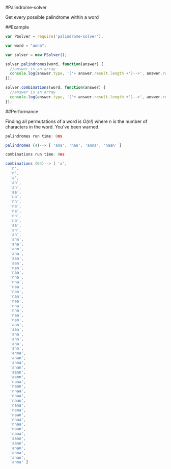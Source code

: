 #Palindrome-solver

Get every possible palindrome within a word

##Example
```javascript
var PSolver = require('palindrome-solver');

var word = "anna";

var solver = new PSolver();

solver.palindromes(word, function(answer) {
  //answer is an array
  console.log(answer.type, '('+ answer.result.length +')-->', answer.result);
});

solver.combinations(word, function(answer) {
  //answer is an array
  console.log(answer.type, '('+ answer.result.length +')-->', answer.result);
});


```
##Performance

Finding all permutations of a word is *O(n!)* where n is the number of characters in the word.  You've been warned.

```javascript
palindromes run time: 0ms

palindromes (4)--> [ 'ana', 'nan', 'anna', 'naan' ]

combinations run time: 0ms

combinations (64)--> [ 'a',
  'n',
  'n',
  'a',
  'an',
  'an',
  'aa',
  'na',
  'nn',
  'na',
  'na',
  'nn',
  'na',
  'aa',
  'an',
  'an',
  'ann',
  'ana',
  'ann',
  'ana',
  'aan',
  'aan',
  'nan',
  'naa',
  'nna',
  'nna',
  'naa',
  'nan',
  'nan',
  'naa',
  'nna',
  'nna',
  'naa',
  'nan',
  'aan',
  'aan',
  'ana',
  'ann',
  'ana',
  'ann',
  'anna',
  'anan',
  'anna',
  'anan',
  'aann',
  'aann',
  'nana',
  'naan',
  'nnaa',
  'nnaa',
  'naan',
  'nana',
  'nana',
  'naan',
  'nnaa',
  'nnaa',
  'naan',
  'nana',
  'aann',
  'aann',
  'anan',
  'anna',
  'anan',
  'anna' ]
```
